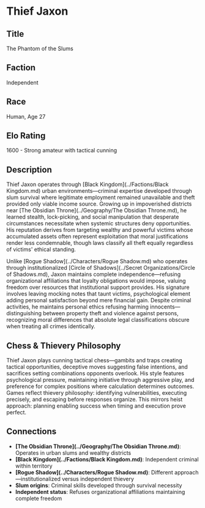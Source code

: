 <!-- Expanded by AI: 2025-10-13 -->

# Thief Jaxon

## Title
The Phantom of the Slums

## Faction
Independent

## Race
Human, Age 27

## Elo Rating
1600 - Strong amateur with tactical cunning

## Description

Thief Jaxon operates through [Black Kingdom](../Factions/Black Kingdom.md) urban environments—criminal expertise developed through slum survival where legitimate employment remained unavailable and theft provided only viable income source. Growing up in impoverished districts near [The Obsidian Throne](../Geography/The Obsidian Throne.md), he learned stealth, lock-picking, and social manipulation that desperate circumstances necessitate when systemic structures deny opportunities. His reputation derives from targeting wealthy and powerful victims whose accumulated assets often represent exploitation that moral justifications render less condemnable, though laws classify all theft equally regardless of victims' ethical standing.

Unlike [Rogue Shadow](../Characters/Rogue Shadow.md) who operates through institutionalized [Circle of Shadows](../Secret Organizations/Circle of Shadows.md), Jaxon maintains complete independence—refusing organizational affiliations that loyalty obligations would impose, valuing freedom over resources that institutional support provides. His signature involves leaving mocking notes that taunt victims, psychological element adding personal satisfaction beyond mere financial gain. Despite criminal activities, he maintains personal ethics refusing harming innocents—distinguishing between property theft and violence against persons, recognizing moral differences that absolute legal classifications obscure when treating all crimes identically.

## Chess & Thievery Philosophy

Thief Jaxon plays cunning tactical chess—gambits and traps creating tactical opportunities, deceptive moves suggesting false intentions, and sacrifices setting combinations opponents overlook. His style features psychological pressure, maintaining initiative through aggressive play, and preference for complex positions where calculation determines outcomes. Games reflect thievery philosophy: identifying vulnerabilities, executing precisely, and escaping before responses organize. This mirrors heist approach: planning enabling success when timing and execution prove perfect.

## Connections

- **[The Obsidian Throne](../Geography/The Obsidian Throne.md)**: Operates in urban slums and wealthy districts
- **[Black Kingdom](../Factions/Black Kingdom.md)**: Independent criminal within territory
- **[Rogue Shadow](../Characters/Rogue Shadow.md)**: Different approach—institutionalized versus independent thievery
- **Slum origins**: Criminal skills developed through survival necessity
- **Independent status**: Refuses organizational affiliations maintaining complete freedom
